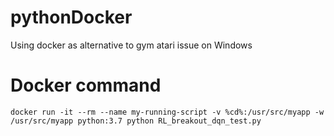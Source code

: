 # pythonDocker
Using docker as alternative to gym atari issue on Windows


# Docker command
```
docker run -it --rm --name my-running-script -v %cd%:/usr/src/myapp -w /usr/src/myapp python:3.7 python RL_breakout_dqn_test.py
```
